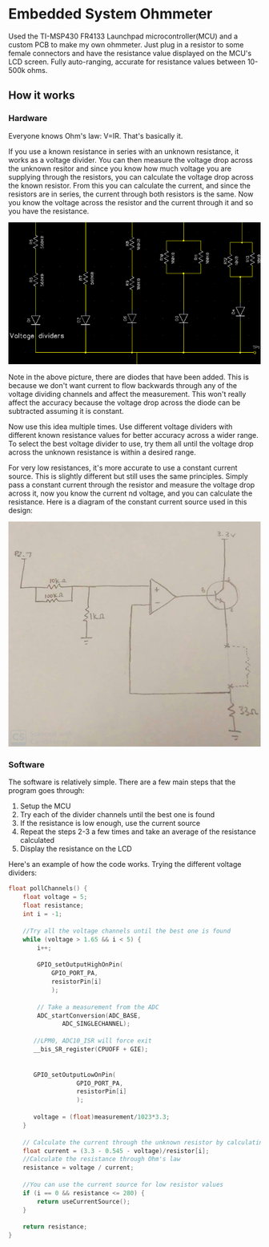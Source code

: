 # Embedded System Ohmmeter
Used the TI-MSP430 FR4133 Launchpad microcontroller(MCU) and a custom PCB to make my own ohmmeter. Just plug in a resistor to some female connectors and have the resistance value displayed on the MCU's LCD screen. Fully auto-ranging, accurate for resistance values between 10-500k ohms.

## How it works
### Hardware
Everyone knows Ohm's law: V=IR. That's basically it.

If you use a known resistance in series with an unknown resistance, it works as a voltage divider. You can then measure the voltage drop across the unknown resitor and since you know how much voltage you are supplying through the resistors, you can calculate the voltage drop across the known resistor. From this you can calculate the current, and since the resistors are in series, the current through both resistors is the same. Now you know the voltage across the resistor and the current through it and so you have the resistance.

![](voltage_dividers.PNG)

Note in the above picture, there are diodes that have been added. This is because we don't want current to flow backwards through any of the voltage dividing channels and affect the measurement. This won't really affect the accuracy because the voltage drop across the diode can be subtracted assuming it is constant.

Now use this idea multiple times. Use different voltage dividers with different known resistance values for better accuracy across a wider range. To select the best voltage divider to use, try them all until the voltage drop across the unknown resistance is within a desired range.

For very low resistances, it's more accurate to use a constant current source. This is slightly different but still uses the same principles. Simply pass a constant current through the resistor and measure the voltage drop across it, now you know the current nd voltage, and you can calculate the resistance. Here is a diagram of the constant current source used in this design:

![](current_source.png)

### Software
The software is relatively simple. There are a few main steps that the program goes through:
1. Setup the MCU
2. Try each of the divider channels until the best one is found
3. If the resistance is low enough, use the current source
4. Repeat the steps 2-3 a few times and take an average of the resistance calculated
5. Display the resistance on the LCD

Here's an example of how the code works.
Trying the different voltage dividers:

```C
float pollChannels() {
    float voltage = 5;
    float resistance;
    int i = -1;

    //Try all the voltage channels until the best one is found
    while (voltage > 1.65 && i < 5) {
        i++;

        GPIO_setOutputHighOnPin(
            GPIO_PORT_PA,
            resistorPin[i]
            );

        // Take a measurement from the ADC
        ADC_startConversion(ADC_BASE,
               ADC_SINGLECHANNEL);

       //LPM0, ADC10_ISR will force exit
       __bis_SR_register(CPUOFF + GIE);


       GPIO_setOutputLowOnPin(
                   GPIO_PORT_PA,
                   resistorPin[i]
                   );

       voltage = (float)measurement/1023*3.3;
    }

    // Calculate the current through the unknown resistor by calculating it through the known resistor
    float current = (3.3 - 0.545 - voltage)/resistor[i];
    //Calculate the resistance through Ohm's law
    resistance = voltage / current;

    //You can use the current source for low resistor values
    if (i == 0 && resistance <= 280) {
        return useCurrentSource();
    }

    return resistance;
}
```
